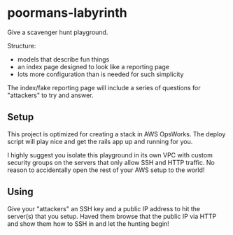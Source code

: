 # poormans-labyrinth

Give a scavenger hunt playground.

Structure:

* models that describe fun things
* an index page designed to look like a reporting page
* lots more configuration than is needed for such simplicity

The index/fake reporting page will include a series of questions for "attackers"
to try and answer.

## Setup

This project is optimized for creating a stack in AWS OpsWorks. The deploy script
will play nice and get the rails app up and running for you.

I highly suggest you isolate this playground in its own VPC with custom security
groups on the servers that only allow SSH and HTTP traffic. No reason to accidentally
open the rest of your AWS setup to the world!

## Using

Give your "attackers" an SSH key and a public IP address to hit the server(s) that
you setup. Haved them browse that the public IP via HTTP and show them how to SSH in
and let the hunting begin!

